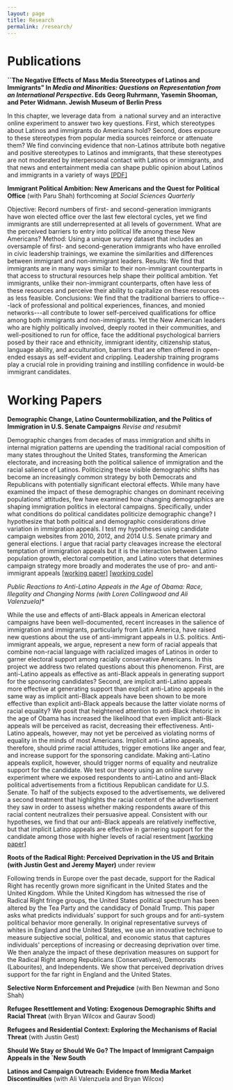 ```yaml
---
layout: page
title: Research
permalink: /research/
---
```


# Publications

**``The Negative Effects of Mass Media Stereotypes of Latinos and Immigrants" In *Media and Minorities: Questions on Representation from an International Perspective*. Eds Georg Ruhrmann, Yasemin Shooman, and Peter Widmann. Jewish Museum of Berlin Press**

In this chapter, we leverage data from  a national survey and an interactive
online experiment to answer two key questions. First, which stereotypes
about Latinos and immigrants do Americans hold? Second, does exposure to
these stereotypes from popular media sources reinforce or attenuate them?
We find convincing evidence that non-Latinos attribute both negative and
positive stereotypes to Latinos and immigrants, that these stereotypes are
not moderated by interpersonal contact with Latinos or immigrants, and that
news and entertainment media can shape public opinion about Latinos and
immigrants in a variety of ways [[PDF]](http://tylerreny.github.io/pdf/pubs/reny_manzano_stereotypes_2016.pdf)

**Immigrant Political Ambition:  New Americans and the Quest for Political Office** (with Paru Shah) forthcoming at *Social Sciences Quarterly*

Objective: Record numbers of first- and second-generation immigrants have won elected office over the last few electoral cycles, yet we find immigrants are still underrepresented at all levels of government. What are the perceived barriers to entry into political life among these New Americans? 
Method: Using a unique survey dataset that includes an oversample of first- and second-generation immigrants who have enrolled in civic leadership trainings, we examine the similarities and differences between immigrant and non-immigrant leaders. 
Results: We find that immigrants are in many ways similar to their non-immigrant counterparts in that access to structural resources help shape their political ambition. Yet immigrants, unlike their non-immigrant counterparts, often have less of these resources and perceive their ability to capitalize on these resources as less feasible. 
Conclusions: We find that the traditional barriers to office---lack of professional and political experiences, finances, and monied networks---all contribute to lower self-perceived qualifications for office among both immigrants and non-immigrants. Yet the New American leaders who are highly politically involved, deeply rooted in their communities, and well-positioned to run for office, face the additional psychological barriers posed by their race and ethnicity, immigrant identity, citizenship status, language ability, and acculturation, barriers that are often offered in open-ended essays as self-evident and crippling. Leadership training programs play a crucial role in providing training and instilling confidence in would-be immigrant candidates.

# Working Papers

**Demographic Change, Latino Countermobilization, and the Politics of Immigration in U.S. Senate Campaigns** *Revise and resubmit*

Demographic changes from decades of mass immigration and shifts in internal migration patterns are upending the traditional racial composition of many states throughout the United States, transforming the American electorate, and increasing both the political salience of immigration and the racial salience of Latinos. Politicizing these visible demographic shifts has become an increasingly common strategy by both Democrats and Republicans with potentially significant electoral effects. While many have examined the impact of these demographic changes on dominant receiving populations' attitudes, few have examined how changing demographics are shaping immigration politics in electoral campaigns. Specifically, under what conditions do political candidates politicize demographic change? I hypothesize that both political and demographic considerations drive variation in immigration appeals. I test my hypotheses using candidate campaign websites from 2010, 2012, and 2014 U.S. Senate primary and general elections. I argue that racial party cleavages increase the electoral temptation of immigration appeals but it is the interaction between Latino population growth, electoral competition, and Latino voters that determines campaign strategy more broadly and moderates the use of pro- and anti-immigrant appeals [[working paper]](https://www.dropbox.com/s/ggcdkmq4d5vx6d5/field_paper_1.pdf?dl=0) [[working code]](https://www.dropbox.com/s/ir9ui50mzbxqua8/senate_immigration_reproduction.R?dl=0) 

**Public Reactions to Anti-Latino Appeals in the Age of Obama: Race, Illegality and Changing Norms* (with Loren Collingwood and Ali Valenzuela)**

While the use and effects of anti-Black appeals in American electoral campaigns have been well-documented, recent increases in the salience of immigration and immigrants, particularly from Latin America, have raised new questions about the use of anti-immigrant appeals in U.S. politics. Anti-immigrant appeals, we argue, represent a new form of racial appeals that combine non-racial language with racialized images of Latinos in order to garner electoral support among racially conservative Americans. In this project we address two related questions about this phenomenon. First, are anti-Latino appeals as effective as anti-Black appeals in generating support for the sponsoring candidates? Second, are implicit anti-Latino appeals more effective at generating support than explicit anti-Latino appeals in the same way as implicit anti-Black appeals have been shown to be more effective than explicit anti-Black appeals because the latter violate norms of racial equality? We posit that heightened attention to anti-Black rhetoric in the age of Obama has increased the likelihood that even implicit anti-Black appeals will be perceived as racist, decreasing their effectiveness. Anti-Latino appeals, however, may not yet be perceived as violating norms of equality in the minds of most Americans. Implicit anti-Latino appeals, therefore, should prime racial attitudes, trigger emotions like anger and fear, and increase support for the sponsoring candidate. Making anti-Latino appeals explicit, however, should trigger norms of equality and neutralize support for the candidate. We test our theory using an online survey experiment where we exposed respondents to anti-Latino and anti-Black political advertisements from a fictitious Republican candidate for U.S. Senate. To half of the subjects exposed to the advertisements, we delivered a second treatment that highlights the racial content of the advertisement they saw in order to assess whether making respondents aware of this racial content neutralizes their persuasive appeal. Consistent with our hypotheses, we find that our anti-Black appeals are relatively ineffective, but that implicit Latino appeals are effective in garnering support for the candidate among those with higher levels of racial resentment [[working paper]](https://www.dropbox.com/s/520u2aps4yy6xwp/apsa_2016_reny_valenzuela_collingwood.pdf?dl=0)

**Roots of the Radical Right: Perceived Deprivation in the US and Britain (with Justin Gest and Jeremy Mayer)** under review

Following trends in Europe over the past decade, support for the Radical Right has recently grown more significant in the United States and the United Kingdom. While the United Kingdom has witnessed the rise of Radical Right fringe groups, the United States political spectrum has been altered by the Tea Party and the candidacy of Donald Trump. This paper asks what predicts individuals’ support for such groups and for anti-system political behavior more generally. In original representative surveys of whites in England and the United States, we use an innovative technique to measure subjective social, political, and economic status that captures individuals' perceptions of increasing or decreasing deprivation over time. We then analyze the impact of these deprivation measures on support for the Radical Right among Republicans (Conservatives), Democrats (Labourites), and Independents. We show that perceived deprivation drives support for the far right in England and the United States. 

**Selective Norm Enforcement and Prejudice** (with Ben Newman and Sono Shah)

**Refugee Resettlement and Voting: Exogenous Demographic Shifts and Racial Threat** (with Bryan Wilcox and Gaurav Sood)

**Refugees and Residential Context: Exploring the Mechanisms of Racial Threat** (with Justin Gest)

**Should We Stay or Should We Go? The Impact of Immigrant Campaign Appeals in the `New South**

**Latinos and Campaign Outreach: Evidence from Media Market Discontinuities** (with Ali Valenzuela and Bryan Wilcox)





 




